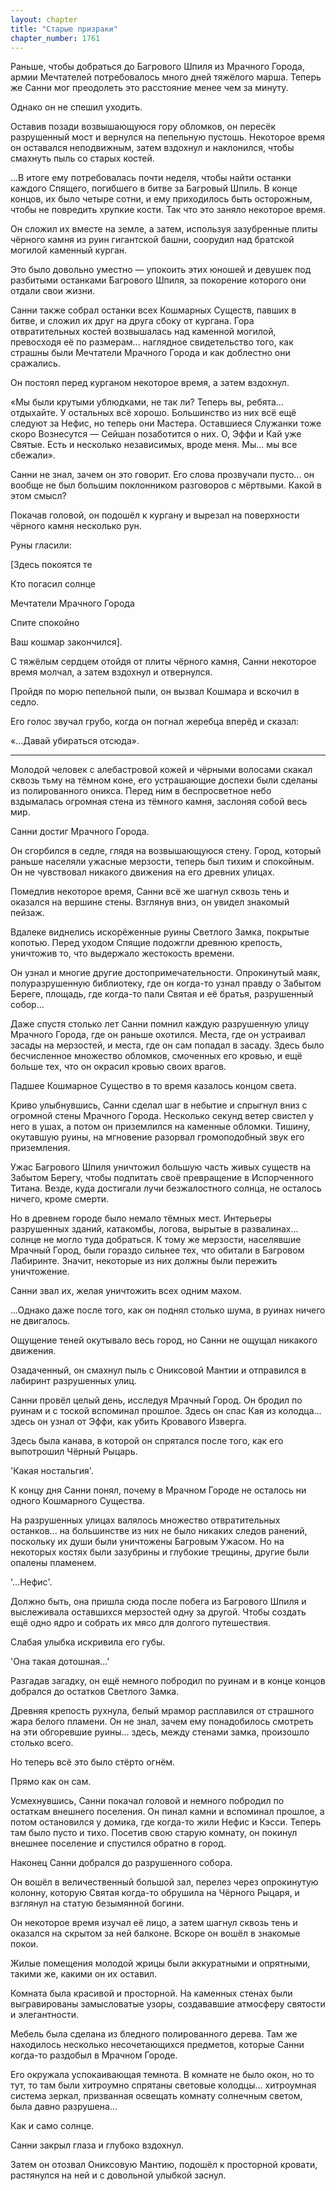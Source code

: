 ```yaml
---
layout: chapter
title: "Старые призраки"
chapter_number: 1761
---
```




Раньше, чтобы добраться до Багрового Шпиля из Мрачного Города, армии Мечтателей потребовалось много дней тяжёлого марша. Теперь же Санни мог преодолеть это расстояние менее чем за минуту.

Однако он не спешил уходить.

Оставив позади возвышающуюся гору обломков, он пересёк разрушенный мост и вернулся на пепельную пустошь. Некоторое время он оставался неподвижным, затем вздохнул и наклонился, чтобы смахнуть пыль со старых костей.

...В итоге ему потребовалась почти неделя, чтобы найти останки каждого Спящего, погибшего в битве за Багровый Шпиль. В конце концов, их было четыре сотни, и ему приходилось быть осторожным, чтобы не повредить хрупкие кости. Так что это заняло некоторое время.

Он сложил их вместе на земле, а затем, используя зазубренные плиты чёрного камня из руин гигантской башни, соорудил над братской могилой каменный курган.

Это было довольно уместно — упокоить этих юношей и девушек под разбитыми останками Багрового Шпиля, за покорение которого они отдали свои жизни.

Санни также собрал останки всех Кошмарных Существ, павших в битве, и сложил их друг на друга сбоку от кургана. Гора отвратительных костей возвышалась над каменной могилой, превосходя её по размерам... наглядное свидетельство того, как страшны были Мечтатели Мрачного Города и как доблестно они сражались.

Он постоял перед курганом некоторое время, а затем вздохнул.

«Мы были крутыми ублюдками, не так ли? Теперь вы, ребята... отдыхайте. У остальных всё хорошо. Большинство из них всё ещё следуют за Нефис, но теперь они Мастера. Оставшиеся Служанки тоже скоро Вознесутся — Сейшан позаботится о них. О, Эффи и Кай уже Святые. Есть и несколько независимых, вроде меня. Мы... мы все сбежали».

Санни не знал, зачем он это говорит. Его слова прозвучали пусто... он вообще не был большим поклонником разговоров с мёртвыми. Какой в этом смысл?

Покачав головой, он подошёл к кургану и вырезал на поверхности чёрного камня несколько рун.

Руны гласили:

[Здесь покоятся те

Кто погасил солнце

Мечтатели Мрачного Города

Спите спокойно

Ваш кошмар закончился].

С тяжёлым сердцем отойдя от плиты чёрного камня, Санни некоторое время молчал, а затем вздохнул и отвернулся.

Пройдя по морю пепельной пыли, он вызвал Кошмара и вскочил в седло.

Его голос звучал грубо, когда он погнал жеребца вперёд и сказал:

«...Давай убираться отсюда».

***

Молодой человек с алебастровой кожей и чёрными волосами скакал сквозь тьму на тёмном коне, его устрашающие доспехи были сделаны из полированного оникса. Перед ним в беспросветное небо вздымалась огромная стена из тёмного камня, заслоняя собой весь мир.

Санни достиг Мрачного Города.

Он сгорбился в седле, глядя на возвышающуюся стену. Город, который раньше населяли ужасные мерзости, теперь был тихим и спокойным. Он не чувствовал никакого движения на его древних улицах.

Помедлив некоторое время, Санни всё же шагнул сквозь тень и оказался на вершине стены. Взглянув вниз, он увидел знакомый пейзаж.

Вдалеке виднелись искорёженные руины Светлого Замка, покрытые копотью. Перед уходом Спящие подожгли древнюю крепость, уничтожив то, что выдержало жестокость времени.

Он узнал и многие другие достопримечательности. Опрокинутый маяк, полуразрушенную библиотеку, где он когда-то узнал правду о Забытом Береге, площадь, где когда-то пали Святая и её братья, разрушенный собор...

Даже спустя столько лет Санни помнил каждую разрушенную улицу Мрачного Города, где он раньше охотился. Места, где он устраивал засады на мерзостей, и места, где он сам попадал в засаду. Здесь было бесчисленное множество обломков, смоченных его кровью, и ещё больше тех, что он окрасил кровью своих врагов.

Падшее Кошмарное Существо в то время казалось концом света.

Криво улыбнувшись, Санни сделал шаг в небытие и спрыгнул вниз с огромной стены Мрачного Города. Несколько секунд ветер свистел у него в ушах, а потом он приземлился на каменные обломки. Тишину, окутавшую руины, на мгновение разорвал громоподобный звук его приземления.

Ужас Багрового Шпиля уничтожил большую часть живых существ на Забытом Берегу, чтобы подпитать своё превращение в Испорченного Титана. Везде, куда достигали лучи безжалостного солнца, не осталось ничего, кроме смерти.

Но в древнем городе было немало тёмных мест. Интерьеры разрушенных зданий, катакомбы, логова, вырытые в развалинах... солнце не могло туда добраться. К тому же мерзости, населявшие Мрачный Город, были гораздо сильнее тех, что обитали в Багровом Лабиринте. Значит, некоторые из них должны были пережить уничтожение.

Санни звал их, желая уничтожить всех одним махом.

...Однако даже после того, как он поднял столько шума, в руинах ничего не двигалось.

Ощущение теней окутывало весь город, но Санни не ощущал никакого движения.

Озадаченный, он смахнул пыль с Ониксовой Мантии и отправился в лабиринт разрушенных улиц.

Санни провёл целый день, исследуя Мрачный Город. Он бродил по руинам и с тоской вспоминал прошлое. Здесь он спас Кая из колодца... здесь он узнал от Эффи, как убить Кровавого Изверга.

Здесь была канава, в которой он спрятался после того, как его выпотрошил Чёрный Рыцарь.

'Какая ностальгия'.

К концу дня Санни понял, почему в Мрачном Городе не осталось ни одного Кошмарного Существа.

На разрушенных улицах валялось множество отвратительных останков... на большинстве из них не было никаких следов ранений, поскольку их души были уничтожены Багровым Ужасом. Но на некоторых костях были зазубрины и глубокие трещины, другие были опалены пламенем.

'...Нефис'.

Должно быть, она пришла сюда после побега из Багрового Шпиля и выслеживала оставшихся мерзостей одну за другой. Чтобы создать ещё одно ядро и собрать их мясо для долгого путешествия.

Слабая улыбка искривила его губы.

'Она такая дотошная...'

Разгадав загадку, он ещё немного побродил по руинам и в конце концов добрался до остатков Светлого Замка.

Древняя крепость рухнула, белый мрамор расплавился от страшного жара белого пламени. Он не знал, зачем ему понадобилось смотреть на эти обгоревшие руины... здесь, между стенами замка, произошло столько всего.

Но теперь всё это было стёрто огнём.

Прямо как он сам.

Усмехнувшись, Санни покачал головой и немного побродил по остаткам внешнего поселения. Он пинал камни и вспоминал прошлое, а потом остановился у домика, где когда-то жили Нефис и Кэсси. Теперь там было пусто и тихо. Посетив свою старую комнату, он покинул внешнее поселение и спустился обратно в город.

Наконец Санни добрался до разрушенного собора.

Он вошёл в величественный большой зал, перелез через опрокинутую колонну, которую Святая когда-то обрушила на Чёрного Рыцаря, и взглянул на статую безымянной богини.

Он некоторое время изучал её лицо, а затем шагнул сквозь тень и оказался на скрытом за ней балконе. Вскоре он вошёл в знакомые покои.

Жилые помещения молодой жрицы были аккуратными и опрятными, такими же, какими он их оставил.

Комната была красивой и просторной. На каменных стенах были выгравированы замысловатые узоры, создававшие атмосферу святости и элегантности.

Мебель была сделана из бледного полированного дерева. Там же находилось несколько несочетающихся предметов, которые Санни когда-то раздобыл в Мрачном Городе.

Его окружала успокаивающая темнота. В комнате не было окон, но то тут, то там были хитроумно спрятаны световые колодцы... хитроумная система зеркал, призванная освещать комнату солнечным светом, была давно разрушена...

Как и само солнце.

Санни закрыл глаза и глубоко вздохнул.

Затем он отозвал Ониксовую Мантию, подошёл к просторной кровати, растянулся на ней и с довольной улыбкой заснул.

